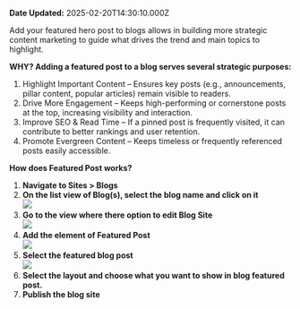 **Date Updated:** 2025-02-20T14:30:10.000Z

  
Add your featured hero post to blogs allows in building more strategic content marketing to guide what drives the trend and main topics to highlight.  
  
  
**WHY? Adding a featured post to a blog serves several strategic purposes:**

1. Highlight Important Content – Ensures key posts (e.g., announcements, pillar content, popular articles) remain visible to readers.
2. Drive More Engagement – Keeps high-performing or cornerstone posts at the top, increasing visibility and interaction.
3. Improve SEO & Read Time – If a pinned post is frequently visited, it can contribute to better rankings and user retention.
4. Promote Evergreen Content – Keeps timeless or frequently referenced posts easily accessible.

  
**How does Featured Post works?**

1. **Navigate to Sites > Blogs**
2. **On the list view of Blog(s), select the blog name and click on it**  
**![](https://s3.amazonaws.com/cdn.freshdesk.com/data/helpdesk/attachments/production/155041933345/original/IbeXyPwLDXHVqTDV41dYPF5QjH4_gwCpUw.png?1740041571)**
3. **Go to the view where there option to edit Blog Site**  
**![](https://s3.amazonaws.com/cdn.freshdesk.com/data/helpdesk/attachments/production/155041933544/original/WnfmiaJNddSQn-cJEVunj8qSbcn2pb-s3Q.png?1740041696)**
4. **Add the element of Featured Post**  
**![](https://s3.amazonaws.com/cdn.freshdesk.com/data/helpdesk/attachments/production/155041933873/original/YLBchr3NRTriFZOnUgOnOLABTYCHHtiBeg.png?1740041902)**
5. **Select the featured blog post**  
**![](https://s3.amazonaws.com/cdn.freshdesk.com/data/helpdesk/attachments/production/155041933739/original/72zGHXo--XWgU7eu-d2P8HUO4sHcKGUf1Q.png?1740041813)**
6. **Select the layout and choose what you want to show in blog featured post.**
7. **Publish the blog site**

  